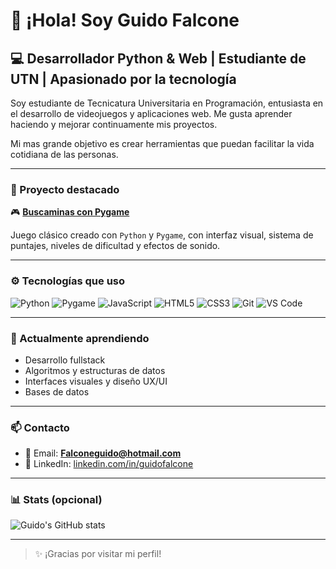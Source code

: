 # 👋 ¡Hola! Soy Guido Falcone

## 💻 Desarrollador Python & Web | Estudiante de UTN | Apasionado por la tecnología

Soy estudiante de Tecnicatura Universitaria en Programación, entusiasta en el desarrollo de videojuegos y aplicaciones web. Me gusta aprender haciendo y mejorar continuamente mis proyectos.

Mi mas grande objetivo es crear herramientas que puedan facilitar la vida cotidiana de las personas.

---

### 🔭 Proyecto destacado
🎮 **[Buscaminas con Pygame](https://github.com/Guid0f/PYGAME)**

Juego clásico creado con `Python` y `Pygame`, con interfaz visual, sistema de puntajes, niveles de dificultad y efectos de sonido.

---

### ⚙️ Tecnologías que uso

![Python](https://img.shields.io/badge/-Python-333333?style=flat&logo=python)
![Pygame](https://img.shields.io/badge/-Pygame-333333?style=flat&logo=pygame)
![JavaScript](https://img.shields.io/badge/-JavaScript-333333?style=flat&logo=javascript)
![HTML5](https://img.shields.io/badge/-HTML5-333333?style=flat&logo=html5)
![CSS3](https://img.shields.io/badge/-CSS3-333333?style=flat&logo=css3)
![Git](https://img.shields.io/badge/-Git-333333?style=flat&logo=git)
![VS Code](https://img.shields.io/badge/-VSCode-333333?style=flat&logo=visualstudiocode)

---

### 🌱 Actualmente aprendiendo
- Desarrollo fullstack
- Algoritmos y estructuras de datos
- Interfaces visuales y diseño UX/UI
- Bases de datos
  
---

### 📫 Contacto

- 📧 Email: **Falconeguido@hotmail.com**
- 💼 LinkedIn: [linkedin.com/in/guidofalcone](https://linkedin.com/in/guidofalcone)

---

### 📊 Stats (opcional)

![Guido's GitHub stats](https://github-readme-stats.vercel.app/api?username=Guid0f&show_icons=true&theme=tokyonight)

---

> ✨ ¡Gracias por visitar mi perfil!
